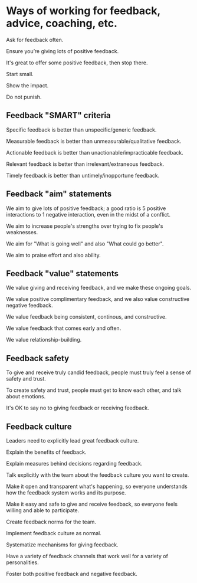 # Ways of working for feedback, advice, coaching, etc.

Ask for feedback often.

Ensure you’re giving lots of positive feedback.

It's great to offer some positive feedback, then stop there.

Start small.

Show the impact.

Do not punish.


## Feedback "SMART" criteria

Specific feedback is better than unspecific/generic feedback.

Measurable feedback is better than unmeasurable/qualitative feedback.

Actionable feedback is better than unactionable/impracticable feedback.

Relevant feedback is better than irrelevant/extraneous feedback.

Timely feedback is better than untimely/inopportune feedback.



## Feedback "aim" statements

We aim to give lots of positive feedback; a good ratio is 5 positive interactions to 1 negative interaction, even in the midst of a conflict.

We aim to increase people's strengths over trying to fix people's weaknesses.

We aim for "What is going well" and also "What could go better".

We aim to praise effort and also ability.


## Feedback "value" statements

We value giving and receiving feedback, and we make these ongoing goals.

We value positive complimentary feedback, and we also value constructive negative feedback.

We value feedback being consistent, continous, and constructive.

We value feedback that comes early and often.

We value relationship-building.


## Feedback safety

To give and receive truly candid feedback, people must truly feel a sense of safety and trust.

To create safety and trust, people must get to know each other, and talk about emotions.

It's OK to say no to giving feedback or receiving feedback.



## Feedback culture

Leaders need to explicitly lead great feedback culture.

Explain the benefits of feedback.

Explain measures behind decisions regarding feedback.

Talk explicitly with the team about the feedback culture you want to create.

Make it open and transparent what's happening, so everyone understands how the feedback system works and its purpose.

Make it easy and safe to give and receive feedback, so everyone feels willing and able to participate.

Create feedback norms for the team.

Implement feedback culture as normal.

Systematize mechanisms for giving feedback.

Have a variety of feedback channels that work well for a variety of personalities.

Foster both positive feedback and negative feedback.

